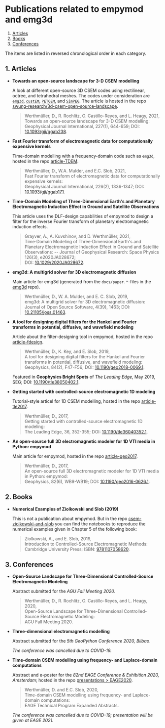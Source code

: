 # Publications related to empymod and emg3d

1. [Articles](#user-content-1-articles)
2. [Books](#user-content-2-books)
3. [Conferences](#user-content-3-conferences)

The items are listed in reversed chronological order in each category.


## 1. Articles


- **Towards an open-source landscape for 3-D CSEM modelling**

  A look at different open-source 3D CSEM codes using rectilinear, octree, and
  tetrahedral meshes. The codes under consideration are
  [``emg3d``](https://emsig.github.io/),
  [``custEM``](https://gitlab.com/Rochlitz.R/custEM),
  [``PETGEM``](http://petgem.bsc.es/),
  and [``SimPEG``](https://simpeg.xyz/). The article is hosted in the repo
  [swung-research/3d-csem-open-source-landscape](https://github.com/swung-research/3d-csem-open-source-landscape).

  > Werthmüller, D., R. Rochlitz, O. Castillo-Reyes, and L. Heagy, 2021,  
  > Towards an open-source landscape for 3-D CSEM modelling:  
  > Geophysical Journal International, 227(1), 644-659;
  > DOI: [10.1093/gji/ggab238](https://doi.org/10.1093/gji/ggab238).


- **Fast Fourier transform of electromagnetic data for computationally expensive kernels**

  Time-domain modelling with a frequency-domain code such as ``emg3d``, hosted in
  the repo [article-TDEM](https://github.com/emsig/article-TDEM).

  > Werthmüller, D., W.A. Mulder, and E.C. Slob, 2021,  
  > Fast Fourier transform of electromagnetic data for computationally expensive kernels:  
  > Geophysical Journal International, 226(2), 1336-1347;
  > DOI: [10.1093/gji/ggab171](https://doi.org/10.1093/gji/ggab171).


- **Time‐Domain Modeling of Three‐Dimensional Earth's and Planetary Electromagnetic Induction Effect in Ground and Satellite Observations**

  This article uses the DLF-design capabilities of empymod to design a filter
  for the inverse Fourier transform of planetary electromagnetic induction
  effects.

  > Grayver, A., A. Kuvshinov, and D. Werthmüller, 2021,  
  > Time‐Domain Modeling of Three‐Dimensional Earth's and Planetary Electromagnetic Induction Effect in Ground and Satellite Observations: --
  > Journal of Geophysical Research: Space Physics 126(3), e2020JA028672;  
  > DOI: [10.1029/2020JA028672](https://doi.org/10.1029/2020JA028672).


- **emg3d: A multigrid solver for 3D electromagnetic diffusion**

  Main article for emg3d (generated from the ``docs/paper.*``-files in the
  [emg3d](https://github.com/emsig/emg3d) repo).

  > Werthmüller, D., W. A. Mulder, and E. C. Slob, 2019,  
  > emg3d: A multigrid solver for 3D electromagnetic diffusion:  
  > Journal of Open Source Software, 4(39), 1463;
  > DOI: [10.21105/joss.01463](https://doi.org/10.21105/joss.01463).


- **A tool for designing digital filters for the Hankel and Fourier transforms in potential, diffusive, and wavefield modeling**

  Article about the filter-designing tool in empymod, hosted in the repo
  [article-fdesign](https://github.com/emsig/article-fdesign).

  > Werthmüller, D., K. Key, and E. Slob, 2019,  
  > A tool for designing digital filters for the Hankel and Fourier transforms in
  > potential, diffusive, and wavefield modeling:  
  > Geophysics, 84(2), F47-F56;
  > DOI: [10.1190/geo2018-0069.1](https://doi.org/10.1190/geo2018-0069.1).

  Featured in **Geophysics Bright Spots** of *The Leading Edge*, May 2019,
  SEG; DOI: [10.1190/tle38050402.1](https://doi.org/10.1190/tle38050402.1).


- **Getting started with controlled-source electromagnetic 1D modeling**

  Tutorial-style articel for 1D CSEM modelling, hosted in the repo
  [article-tle2017](https://github.com/emsig/article-tle2017).

  > Werthmüller, D., 2017,  
  > Getting started with controlled-source electromagnetic 1D modeling:  
  > The Leading Edge, 36, 352-355;
  > DOI: [10.1190/tle36040352.1](https://doi.org/10.1190/tle36040352.1).


- **An open-source full 3D electromagnetic modeler for 1D VTI media in Python: empymod**

  Main article for empymod, hosted in the repo
  [article-geo2017](https://github.com/emsig/article-geo2017).

  > Werthmüller, D., 2017,  
  > An open-source full 3D electromagnetic modeler for 1D VTI media in Python: empymod:  
  > Geophysics, 82(6), WB9-WB19;
  > DOI: [10.1190/geo2016-0626.1](https://doi.org/10.1190/geo2016-0626.1).


## 2. Books

- **Numerical Examples of Ziolkowski and Slob (2019)**

  This is not a publication about empymod. But in the repo
  [csem-ziolkowski-and-slob](https://github.com/emsig/csem-ziolkowski-and-slob)
  you can find the notebooks to reproduce the numerical examples given in Chapter
  5 of the following book:

  > Ziolkowski, A., and E. Slob, 2019,  
  > Introduction to Controlled-Source Electromagnetic Methods:  
  > Cambridge University Press;
  > ISBN: [9781107058620](https://www.cambridge.org/9781107058620).


## 3. Conferences

- **Open-Source Landscape for Three-Dimensional Controlled-Source Electromagnetic Modeling**

  Abstract submitted for the *AGU Fall Meeting 2020*.

  > Werthmüller, D., R. Rochlitz, O. Castillo-Reyes, and L. Heagy, 2020,  
  > Open-Source Landscape for Three-Dimensional Controlled-Source Electromagnetic Modeling:  
  > AGU Fall Meeting 2020.


- **Three-dimensional electromagnetic modelling**

  Abstract submitted for the *5th GeoPython Conference 2020, Bilbao*.

  *The conference was cancelled due to COVID-19.*


- **Time-domain CSEM modelling using frequency- and Laplace-domain computations**

  Abstract and e-poster for the *82nd EAGE Conference & Exhibition 2020,
  Amsterdam*; hosted in the repo
  [presentations > EAGE2020](https://github.com/emsig/presentations/tree/master/EAGE2020).

  > Werthmüller, D. and E.C. Slob, 2020,  
  > Time-domain CSEM modelling using frequency- and Laplace-domain computations:  
  > EAGE Technical Program Expanded Abstracts.

  *The conference was cancelled due to COVID-19; presentation will be given at EAGE 2021.*
